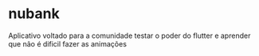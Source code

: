 # nubank

Aplicativo voltado para a comunidade testar o poder do flutter e aprender que não é dificil fazer as animações


